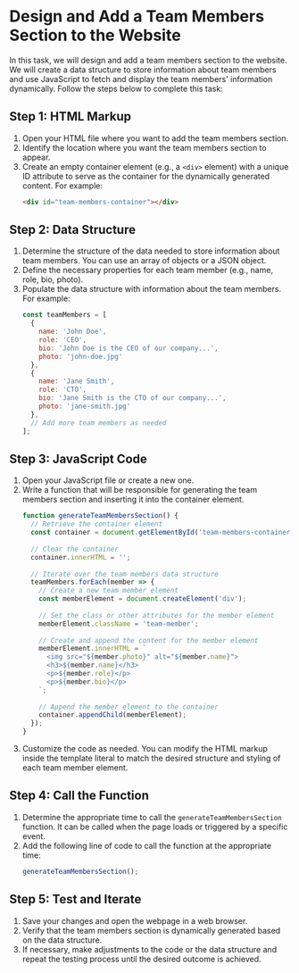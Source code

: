 # Design and Add a Team Members Section to the Website

In this task, we will design and add a team members section to the website. We will create a data structure to store information about team members and use JavaScript to fetch and display the team members' information dynamically. Follow the steps below to complete this task:

## Step 1: HTML Markup

1. Open your HTML file where you want to add the team members section.
2. Identify the location where you want the team members section to appear.
3. Create an empty container element (e.g., a `<div>` element) with a unique ID attribute to serve as the container for the dynamically generated content. For example:
    ```html
    <div id="team-members-container"></div>
    ```

## Step 2: Data Structure

1. Determine the structure of the data needed to store information about team members. You can use an array of objects or a JSON object.
2. Define the necessary properties for each team member (e.g., name, role, bio, photo).
3. Populate the data structure with information about the team members. For example:
    ```javascript
    const teamMembers = [
      {
        name: 'John Doe',
        role: 'CEO',
        bio: 'John Doe is the CEO of our company...',
        photo: 'john-doe.jpg'
      },
      {
        name: 'Jane Smith',
        role: 'CTO',
        bio: 'Jane Smith is the CTO of our company...',
        photo: 'jane-smith.jpg'
      },
      // Add more team members as needed
    ];
    ```

## Step 3: JavaScript Code

1. Open your JavaScript file or create a new one.
2. Write a function that will be responsible for generating the team members section and inserting it into the container element.
    ```javascript
    function generateTeamMembersSection() {
      // Retrieve the container element
      const container = document.getElementById('team-members-container');
      
      // Clear the container
      container.innerHTML = '';
      
      // Iterate over the team members data structure
      teamMembers.forEach(member => {
        // Create a new team member element
        const memberElement = document.createElement('div');
        
        // Set the class or other attributes for the member element
        memberElement.className = 'team-member';
        
        // Create and append the content for the member element
        memberElement.innerHTML = `
          <img src="${member.photo}" alt="${member.name}">
          <h3>${member.name}</h3>
          <p>${member.role}</p>
          <p>${member.bio}</p>
        `;
        
        // Append the member element to the container
        container.appendChild(memberElement);
      });
    }
    ```
3. Customize the code as needed. You can modify the HTML markup inside the template literal to match the desired structure and styling of each team member element.

## Step 4: Call the Function

1. Determine the appropriate time to call the `generateTeamMembersSection` function. It can be called when the page loads or triggered by a specific event.
2. Add the following line of code to call the function at the appropriate time:
    ```javascript
    generateTeamMembersSection();
    ```

## Step 5: Test and Iterate

1. Save your changes and open the webpage in a web browser.
2. Verify that the team members section is dynamically generated based on the data structure.
3. If necessary, make adjustments to the code or the data structure and repeat the testing process until the desired outcome is achieved.


